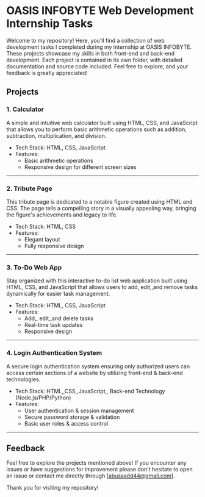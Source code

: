 # OASIS INFOBYTE Web Development Internship Tasks

Welcome to my repository! Here, you'll find a collection of web development tasks I completed during my internship at OASIS INFOBYTE. These projects showcase my skills in both front-end and back-end development. Each project is contained in its own folder, with detailed documentation and source code included. Feel free to explore, and your feedback is greatly appreciated!

## Projects

### 1. Calculator
A simple and intuitive web calculator built using HTML, CSS, and JavaScript that allows you to perform basic arithmetic operations such as addition, subtraction, multiplication, and division.

- Tech Stack: HTML, CSS, JavaScript
- Features:
  - Basic arithmetic operations
  - Responsive design for different screen sizes

---

### 2. Tribute Page
This tribute page is dedicated to a notable figure created using HTML and CSS. The page tells a compelling story in a visually appealing way, bringing the figure's achievements and legacy to life.

- Tech Stack: HTML, CSS
- Features:
  - Elegant layout
  - Fully responsive design

---

### 3. To-Do Web App
Stay organized with this interactive to-do list web application built using HTML, CSS, and JavaScript that allows users to add, edit,,and remove tasks dynamically for easier task management.

- Tech Stack: HTML, CSS, JavaScript
- Features:
  - Add,, edit,,and delete tasks 
  - Real-time task updates 
  - Responsive design 

---

### 4. Login Authentication System
A secure login authentication system ensuring only authorized users can access certain sections of a website by utilizing front-end & back-end technologies.

- Tech Stack: HTML,,CSS,,JavaScript,, Back-end Technology (Node.js/PHP/Python)
- Features:
   - User authentication & session management 
   - Secure password storage & validation 
   - Basic user roles & access control 

---

## Feedback

Feel free to explore the projects mentioned above! If you encounter any issues or have suggestions for improvement please don't hesitate to open an issue or contact me directly through [abusaadd44@gmail.com].

Thank you for visiting my repository!
